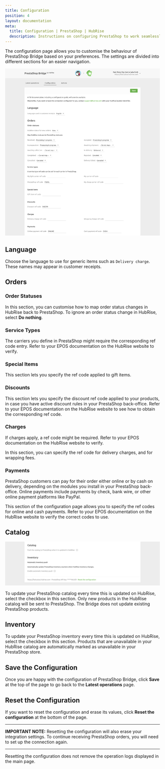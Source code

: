 ```yaml
---
title: Configuration
position: 4
layout: documentation
meta:
  title: Configuration | PrestaShop | HubRise
  description: Instructions on configuring PrestaShop to work seamlessly with HubRise and your EPOS or other apps connected to HubRise. Configuration is simple.
---
```


The configuration page allows you to customise the behaviour of PrestaShop Bridge based on your preferences. The settings are divided into different sections for an easier navigation.

![PrestaShop Bridge configuration page](../images/005-en-prestashop-configuration-page.png)

## Language

Choose the language to use for generic items such as `Delivery charge`.
These names may appear in customer receipts.

## Orders

### Order Statuses

In this section, you can customise how to map order status changes in HubRise back to PrestaShop.
To ignore an order status change in HubRise, select **Do nothing**.

### Service Types

The carriers you define in PrestaShop might require the corresponding ref code entry. Refer to your EPOS documentation on the HubRise website to verify.

### Special Items

This section lets you specify the ref code applied to gift items.

### Discounts

This section lets you specify the discount ref code applied to your products, in case you have active discount rules in your PrestaShop back-office.
Refer to your EPOS documentation on the HubRise website to see how to obtain the corresponding ref code.

### Charges

If charges apply, a ref code might be required. Refer to your EPOS documentation on the HubRise website to verify.

In this section, you can specify the ref code for delivery charges, and for wrapping fees.

### Payments

PrestaShop customers can pay for their order either online or by cash on delivery, depending on the modules you install in your PrestaShop back-office. Online payments include payments by check, bank wire, or other online payment platforms like PayPal.

This section of the configuration page allows you to specify the ref codes for online and cash payments. Refer to your EPOS documentation on the HubRise website to verify the correct codes to use.

## Catalog

![PrestaShop Bridge configuration page, Catalog section](../images/006-en-configuration-catalog.png)

To update your PrestaShop catalog every time this is updated on HubRise, select the checkbox in this section.
Only new products in the HubRise catalog will be sent to PrestaShop. The Bridge does not update existing PrestaShop products.

## Inventory

To update your PrestaShop inventory every time this is updated on HubRise, select the checkbox in this section.
Products that are unavailable in your HubRise catalog are automatically marked as unavailable in your PrestaShop store.

## Save the Configuration

Once you are happy with the configuration of PrestaShop Bridge, click **Save** at the top of the page to go back to the **Latest operations** page.

## Reset the Configuration

If you want to reset the configuration and erase its values, click **Reset the configuration** at the bottom of the page.

---

**IMPORTANT NOTE:** Resetting the configuration will also erase your integration settings. To continue receiving PrestaShop orders, you will need to set up the connection again.

---

Resetting the configuration does not remove the operation logs displayed in the main page.
